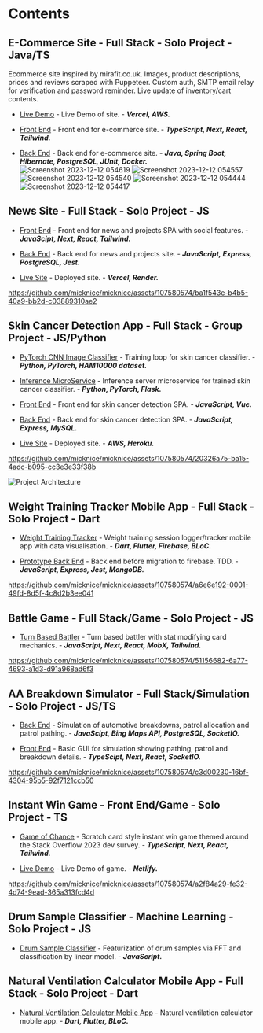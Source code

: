 # Contents

## E-Commerce Site - Full Stack - Solo Project - Java/TS

  Ecommerce site inspired by mirafit.co.uk. Images, product descriptions, prices and reviews scraped with Puppeteer. Custom auth, SMTP email relay for verification and password reminder. Live update of inventory/cart contents.

- [Live Demo]((https://e-commerce-fe-micknice.vercel.app/)) - Live Demo of site. - ___Vercel, AWS.___
  
- [Front End](https://github.com/micknice/e-commerce-fe) - Front end for e-commerce site. - ___TypeScript, Next, React, Tailwind.___

- [Back End](https://github.com/micknice/e-commerce-be) - Back end for e-commerce site. - ___Java, Spring Boot, Hibernate, PostgreSQL, JUnit, Docker.___
![Screenshot 2023-12-12 054619](https://github.com/micknice/micknice/assets/107580574/c4909a50-1a99-4524-ad38-8f58ed4bd86d)
![Screenshot 2023-12-12 054557](https://github.com/micknice/micknice/assets/107580574/963cd9e0-4cef-4c08-9105-7784dd131785)
![Screenshot 2023-12-12 054540](https://github.com/micknice/micknice/assets/107580574/c95b5217-ba4e-47ca-a264-0dc24df684e2)
![Screenshot 2023-12-12 054444](https://github.com/micknice/micknice/assets/107580574/9d63f7cd-ace8-4cda-aa05-f640128f2575)
![Screenshot 2023-12-12 054417](https://github.com/micknice/micknice/assets/107580574/356f5158-1238-4565-a1b5-b97d5abe135f)

## News Site - Full Stack - Solo Project - JS 

- [Front End](https://github.com/micknice/the-tardigrade) - Front end for news and projects SPA with social features. - ___JavaScipt, Next, React, Tailwind.___
  
- [Back End](https://github.com/micknice/nc-news-back-end)  - Back end for news and projects site. - ___JavaScript, Express, PostgreSQL, Jest.___
  
- [Live Site](https://github.com/micknice/nc-news-back-end) - Deployed site. - ___Vercel, Render.___

https://github.com/micknice/micknice/assets/107580574/ba1f543e-b4b5-40a9-bb2d-c03889310ae2

## Skin Cancer Detection App - Full Stack - Group Project - JS/Python 

- [PyTorch CNN Image Classifier](#pytorch-cnn-image-classifier) - Training loop for skin cancer classifier. - ___Python, PyTorch, HAM10000 dataset.___

- [Inference MicroService](https://github.com/micknice/skin-classification-server) - Inference server microservice for trained skin cancer classifier. - ___Python, PyTorch, Flask.___
  
- [Front End](https://github.com/micknice/skin-scan-v2) - Front end for skin cancer detection SPA. - ___JavaScript, Vue.___
  
- [Back End](https://github.com/micknice/project-backend-v2) - Back end for skin cancer detection SPA. - ___JavaScript, Express, MySQL.___
  
- [Live Site](https://main.d2lr9qljwqxiia.amplifyapp.com/) - Deployed site. - ___AWS, Heroku.___

https://github.com/micknice/micknice/assets/107580574/20326a75-ba15-4adc-b095-cc3e3e33f38b

![Project Architecture](https://github.com/micknice/micknice/assets/107580574/f7f2a2bb-e03b-4bc7-8801-16df4153f840)

## Weight Training Tracker Mobile App - Full Stack - Solo Project - Dart 

- [Weight Training Tracker](https://github.com/micknice/any_percent_flutter_app) - Weight training session logger/tracker mobile app with data visualisation. - ___Dart, Flutter, Firebase, BLoC.___
  
- [Prototype Back End](https://github.com/micknice/any_percent_backend) - Back end before migration to firebase. TDD. - ___JavaScript, Express, Jest, MongoDB.___

https://github.com/micknice/micknice/assets/107580574/a6e6e192-0001-49fd-8d5f-4c8d2b3ee041

## Battle Game - Full Stack/Game - Solo Project - JS

- [Turn Based Battler](https://github.com/micknice/memeosphere) - Turn based battler with stat modifying card mechanics. - ___JavaScript, Next, React, MobX, Tailwind.___

https://github.com/micknice/micknice/assets/107580574/51156682-6a77-4693-a1d3-d91a968ad6f3

## AA Breakdown Simulator - Full Stack/Simulation - Solo Project - JS/TS
  
- [Back End](https://github.com/micknice/AA_breakdown_simulator) - Simulation of automotive breakdowns, patrol allocation and patrol pathing. - ___JavaScipt, Bing Maps API, PostgreSQL, SocketIO.___
  
- [Front End](https://github.com/micknice/AA_breakdown_simulator) - Basic GUI for simulation showing pathing, patrol and breakdown details. - ___TypeScipt, Next, React, SocketIO.___

https://github.com/micknice/micknice/assets/107580574/c3d00230-16bf-4304-95b5-92f7121ccb50

## Instant Win Game - Front End/Game - Solo Project - TS 
  
- [Game of Chance](https://github.com/micknice/scratch-overflow) - Scratch card style instant win game themed around the Stack Overflow 2023 dev survey. - ___TypeScript, Next, React, Tailwind.___
 
- [Live Demo](https://singular-manatee-cfe23a.netlify.app/) - Live Demo of game. - ___Netlify.___

https://github.com/micknice/micknice/assets/107580574/a2f84a29-fe32-4d74-9ead-365a313fcd4d


## Drum Sample Classifier - Machine Learning - Solo Project - JS 

- [Drum Sample Classifier](https://github.com/micknice/drum-sample-classifier) - Featurization of drum samples via FFT and classification by linear model. - ___JavaScript.___



## Natural Ventilation Calculator Mobile App - Full Stack - Solo Project - Dart
  
- [Natural Ventilation Calculator Mobile App](https://github.com/micknice/natural-ventilation-calculator-app) - Natural ventilation calculator mobile app.  - ___Dart, Flutter, BLoC.___









  
  


  


















